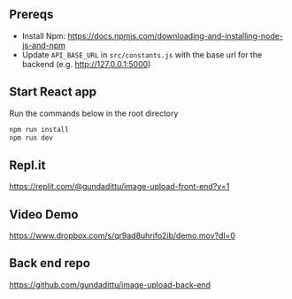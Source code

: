 ## Prereqs
- Install Npm: https://docs.npmjs.com/downloading-and-installing-node-js-and-npm
- Update ```API_BASE_URL``` in ```src/constants.js``` with the base url for the backend (e.g. http://127.0.0.1:5000)

## Start React app
Run the commands below in the root directory
```bash
npm run install
npm run dev
```

## Repl.it
https://replit.com/@gundadittu/image-upload-front-end?v=1

## Video Demo
https://www.dropbox.com/s/qr9ad8uhrifo2ib/demo.mov?dl=0

## Back end repo
https://github.com/gundadittu/image-upload-back-end
